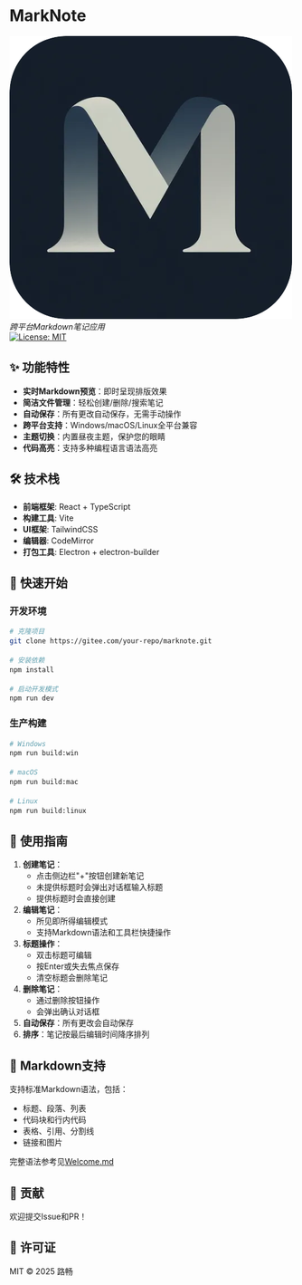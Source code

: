 # MarkNote

![MarkNote Logo](/marknote/build/icon.png)  
*跨平台Markdown笔记应用*  
[![License: MIT](https://img.shields.io/badge/License-MIT-yellow.svg)](https://opensource.org/licenses/MIT)

## ✨ 功能特性

- **实时Markdown预览**：即时呈现排版效果
- **简洁文件管理**：轻松创建/删除/搜索笔记
- **自动保存**：所有更改自动保存，无需手动操作
- **跨平台支持**：Windows/macOS/Linux全平台兼容
- **主题切换**：内置昼夜主题，保护您的眼睛
- **代码高亮**：支持多种编程语言语法高亮

## 🛠️ 技术栈

- **前端框架**: React + TypeScript
- **构建工具**: Vite
- **UI框架**: TailwindCSS
- **编辑器**: CodeMirror
- **打包工具**: Electron + electron-builder

## 🚀 快速开始

### 开发环境

```bash
# 克隆项目
git clone https://gitee.com/your-repo/marknote.git

# 安装依赖
npm install

# 启动开发模式
npm run dev
```

### 生产构建

```bash
# Windows
npm run build:win

# macOS
npm run build:mac

# Linux
npm run build:linux
```

## 📖 使用指南

1. **创建笔记**：
   - 点击侧边栏"+"按钮创建新笔记
   - 未提供标题时会弹出对话框输入标题
   - 提供标题时会直接创建
2. **编辑笔记**：
   - 所见即所得编辑模式
   - 支持Markdown语法和工具栏快捷操作
3. **标题操作**：
   - 双击标题可编辑
   - 按Enter或失去焦点保存
   - 清空标题会删除笔记
4. **删除笔记**：
   - 通过删除按钮操作
   - 会弹出确认对话框
5. **自动保存**：所有更改会自动保存
6. **排序**：笔记按最后编辑时间降序排列

## 📄 Markdown支持

支持标准Markdown语法，包括：

- 标题、段落、列表
- 代码块和行内代码
- 表格、引用、分割线
- 链接和图片

完整语法参考见[Welcome.md](./marknote/resources/welcomeNote.md)

## 🤝 贡献

欢迎提交Issue和PR！

## 📜 许可证

MIT © 2025 路畅
